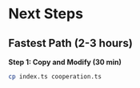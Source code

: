 # Next Steps

## Fastest Path (2-3 hours)

**Step 1: Copy and Modify (30 min)**
```bash
cp index.ts cooperation.ts